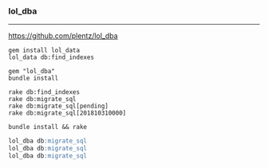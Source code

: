 ### lol_dba
---
https://github.com/plentz/lol_dba

```
gem install lol_data
lol_data db:find_indexes

gem "lol_dba"
bundle install

rake db:find_indexes
rake db:migrate_sql
rake db:migrate_sql[pending]
rake db:migrate_sql[201810310000]

bundle install && rake

```

```sql
lol_dba db:migrate_sql
lol_dba db:migrate_sql
lol_dba db:migrate_sql


```

```ruby

```


